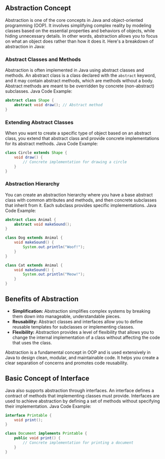 ## Abstraction Concept

Abstraction is one of the core concepts in Java and object-oriented programming (OOP). It involves simplifying complex reality by modeling classes based on the essential properties and behaviors of objects, while hiding unnecessary details. In other words, abstraction allows you to focus on what an object does rather than how it does it. Here's a breakdown of abstraction in Java:

### Abstract Classes and Methods
Abstraction is often implemented in Java using abstract classes and methods. An abstract class is a class declared with the `abstract` keyword, and it may contain abstract methods, which are methods without a body. Abstract methods are meant to be overridden by concrete (non-abstract) subclasses.
Java Code Example:
```java
abstract class Shape {
    abstract void draw(); // Abstract method
} 
```

### Extending Abstract Classes
When you want to create a specific type of object based on an abstract class, you extend that abstract class and provide concrete implementations for its abstract methods.
Java Code Example:
```java
class Circle extends Shape {
    void draw() {
        // Concrete implementation for drawing a circle
    }
} 
```

### Abstraction Hierarchy
You can create an abstraction hierarchy where you have a base abstract class with common attributes and methods, and then concrete subclasses that inherit from it. Each subclass provides specific implementations.
Java Code Example:
```java
abstract class Animal {
    abstract void makeSound();
}

class Dog extends Animal {
    void makeSound() {
        System.out.println("Woof!");
    }
}

class Cat extends Animal {
    void makeSound() {
        System.out.println("Meow!");
    }
}
```

## Benefits of Abstraction
- **Simplification:** Abstraction simplifies complex systems by breaking them down into manageable, understandable pieces.
- **Reusability:** Abstract classes and interfaces allow you to define reusable templates for subclasses or implementing classes.
- **Flexibility:** Abstraction provides a level of flexibility that allows you to change the internal implementation of a class without affecting the code that uses the class.

Abstraction is a fundamental concept in OOP and is used extensively in Java to design clean, modular, and maintainable code. It helps you create a clear separation of concerns and promotes code reusability.

## Basic Concept of Interface

Java also supports abstraction through interfaces. An interface defines a contract of methods that implementing classes must provide. Interfaces are used to achieve abstraction by defining a set of methods without specifying their implementation.
Java Code Example:
```java
interface Printable {
    void print();
}

class Document implements Printable {
    public void print() { 
        // Concrete implementation for printing a document
    }
}
```